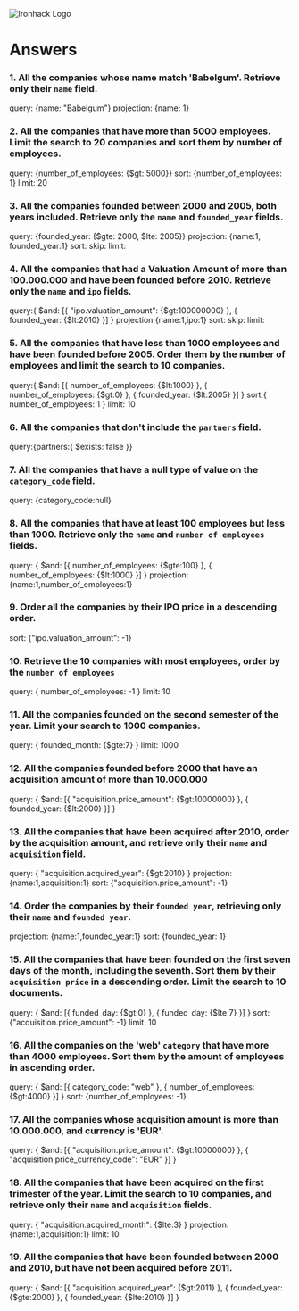 ![Ironhack Logo](https://i.imgur.com/1QgrNNw.png)

# Answers

### 1. All the companies whose name match 'Babelgum'. Retrieve only their `name` field.

<!-- Your Code Goes Here -->

query: {name: "Babelgum"}
projection: {name: 1}

### 2. All the companies that have more than 5000 employees. Limit the search to 20 companies and sort them by **number of employees**.

<!-- Your Code Goes Here -->

query: {number_of_employees: {$gt: 5000}}
sort: {number_of_employees: 1}
limit: 20

### 3. All the companies founded between 2000 and 2005, both years included. Retrieve only the `name` and `founded_year` fields.

<!-- Your Code Goes Here -->

query: {founded_year: {$gte: 2000, $lte: 2005}}
projection: {name:1, founded_year:1}
sort:
skip:
limit:

### 4. All the companies that had a Valuation Amount of more than 100.000.000 and have been founded before 2010. Retrieve only the `name` and `ipo` fields.

<!-- Your Code Goes Here -->

query:{ $and: [{ "ipo.valuation_amount": {$gt:100000000} }, { founded_year: {$lt:2010} }] }
projection:{name:1,ipo:1}
sort:
skip:
limit:

### 5. All the companies that have less than 1000 employees and have been founded before 2005. Order them by the number of employees and limit the search to 10 companies.

<!-- Your Code Goes Here -->

query:{ $and: [{ number_of_employees: {$lt:1000} }, { number_of_employees: {$gt:0} }, { founded_year: {$lt:2005} }] }
sort:{ number_of_employees: 1 }
limit: 10

### 6. All the companies that don't include the `partners` field.

<!-- Your Code Goes Here -->

query:{partners:{ $exists: false }}

### 7. All the companies that have a null type of value on the `category_code` field.

<!-- Your Code Goes Here -->

query: {category_code:null}

### 8. All the companies that have at least 100 employees but less than 1000. Retrieve only the `name` and `number of employees` fields.

<!-- Your Code Goes Here -->

query: { $and: [{ number_of_employees: {$gte:100} }, { number_of_employees: {$lt:1000} }] }
projection: {name:1,number_of_employees:1}

### 9. Order all the companies by their IPO price in a descending order.

<!-- Your Code Goes Here -->

sort: {"ipo.valuation_amount": -1}

### 10. Retrieve the 10 companies with most employees, order by the `number of employees`

<!-- Your Code Goes Here -->

query: { number_of_employees: -1 }
limit: 10

### 11. All the companies founded on the second semester of the year. Limit your search to 1000 companies.

<!-- Your Code Goes Here -->

query: { founded_month: {$gte:7} }
limit: 1000

### 12. All the companies founded before 2000 that have an acquisition amount of more than 10.000.000

<!-- Your Code Goes Here -->

query: { $and: [{ "acquisition.price_amount": {$gt:10000000} }, { founded_year: {$lt:2000} }] }

### 13. All the companies that have been acquired after 2010, order by the acquisition amount, and retrieve only their `name` and `acquisition` field.

<!-- Your Code Goes Here -->

query: { "acquisition.acquired_year": {$gt:2010} }
projection: {name:1,acquisition:1}
sort: {"acquisition.price_amount": -1}

### 14. Order the companies by their `founded year`, retrieving only their `name` and `founded year`.

<!-- Your Code Goes Here -->

projection: {name:1,founded_year:1}
sort: {founded_year: 1}

### 15. All the companies that have been founded on the first seven days of the month, including the seventh. Sort them by their `acquisition price` in a descending order. Limit the search to 10 documents.

<!-- Your Code Goes Here -->

query: { $and: [{ funded_day: {$gt:0} }, { funded_day: {$lte:7} }] }
sort: {"acquisition.price_amount": -1}
limit: 10

### 16. All the companies on the 'web' `category` that have more than 4000 employees. Sort them by the amount of employees in ascending order.

<!-- Your Code Goes Here -->

query: { $and: [{ category_code: "web" }, { number_of_employees: {$gt:4000} }] }
sort: {number_of_employees: -1}

### 17. All the companies whose acquisition amount is more than 10.000.000, and currency is 'EUR'.

<!-- Your Code Goes Here -->

query: { $and: [{ "acquisition.price_amount": {$gt:10000000} }, { "acquisition.price_currency_code": "EUR" }] }

### 18. All the companies that have been acquired on the first trimester of the year. Limit the search to 10 companies, and retrieve only their `name` and `acquisition` fields.

<!-- Your Code Goes Here -->

query: { "acquisition.acquired_month": {$lte:3} }
projection: {name:1,acquisition:1}
limit: 10

### 19. All the companies that have been founded between 2000 and 2010, but have not been acquired before 2011.

<!-- Your Code Goes Here -->

query: { $and: [{ "acquisition.acquired_year": {$gt:2011} }, { founded_year: {$gte:2000} }, { founded_year: {$lte:2010} }] }
